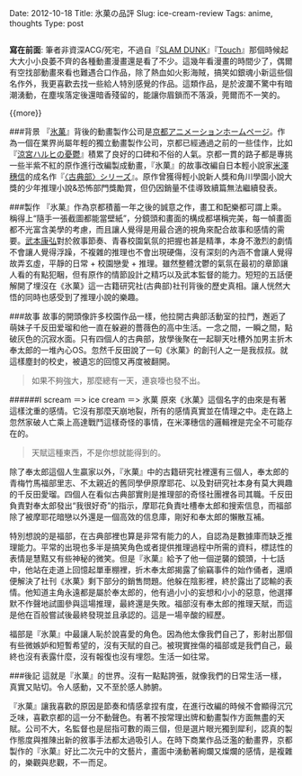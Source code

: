 Date: 2012-10-18 
Title: 氷菓の品評
Slug: ice-cream-review
Tags: anime, thoughts
Type: post

![<Alt>](<http://cdn.mckaywei.com/post-img/ice.jpg>"氷菓")

**寫在前面**: 筆者非資深ACG/死宅，不過自『[SLAM DUNK](http://ja.wikipedia.org/wiki/SLAM_DUNK)』『[Touch](http://zh.wikipedia.org/wiki/%E6%A3%92%E7%90%83%E8%8B%B1%E8%B1%AA)』那個時候起大大小小良萎不齊的各種動畫漫畫還是看了不少。這幾年看漫畫的時間少了，偶爾有空找部動畫來看也難遇合口作品，除了熱血如火影海賊，搞笑如銀魂小新這些個名作外，我更喜歡去找一些給人特別感覺的作品。這類作品，是於波瀾不驚中有暗潮湧動，在塵埃落定後還暗香殘留的，能讓你眉鎖而不落淚，莞爾而不一笑的。

{{more}}

###背景
『[氷菓](http://www.kyotoanimation.co.jp/kotenbu/)』背後的動畫製作公司是[京都アニメーションホームページ](http://www.kyotoanimation.co.jp/)。作為一個在業界尚屬年輕的獨立動畫製作公司，京都已經通過之前的一些佳作，比如『[涼宮ハルヒの憂鬱](http://www.kyotoanimation.co.jp/haruhi/)』積累了良好的口碑和不俗的人氣。京都一貫的路子都是專挑一些半紫不紅的原作進行改編製成動畫，『氷菓』的故事改編自日本輕小說家[米澤穗信](http://zh.wikipedia.org/wiki/%E7%B1%B3%E6%BE%A4%E7%A9%97%E4%BF%A1)的成名作『[〈古典部〉シリーズ](http://ja.wikipedia.org/wiki/%E3%80%88%E5%8F%A4%E5%85%B8%E9%83%A8%E3%80%89%E3%82%B7%E3%83%AA%E3%83%BC%E3%82%BA)』。原作曾獲得輕小說新人獎和角川學園小說大獎的少年推理小說&恐怖部門獎勵賞，但仍因銷量不佳導致續篇無法繼續發表。

###製作
『氷菓』作為京都積蓄一年之後的誠意之作，畫工和配樂都可謂上乘。稱得上“隨手一張截圖都能當壁紙”，分鏡頭和畫面的構成都堪稱完美，每一幀畫面都不光富含美學的考慮，而且讓人覺得是用最合適的視角來配合故事和感情的需要。[武本康弘](http://zh.wikipedia.org/wiki/%E6%AD%A6%E6%9C%AC%E5%BA%B7%E5%BC%98)對於敘事節奏、青春校園氣氛的把握也甚是精準，本身不激烈的劇情不會讓人覺得浮躁，不複雜的推理也不會出現硬傷，沒有深刻的內涵不會讓人覺得故弄玄虛，平靜的日常 + 校園戀愛 + 推理。雖然整體沈鬱的氣氛在最初的章節讓人看的有點犯睏，但有原作的情節設計之精巧以及武本監督的能力。短短的五話便解開了埋沒在《氷菓》這一古籍研究社(古典部)社刊背後的歷史真相。讓人恍然大悟的同時也感受到了推理小說的樂趣。

###故事
故事的開頭像許多校園作品一樣，他拉開古典部活動室的拉門，邂逅了萌妹子千反田爱瑠和他一直在躲避的薔薇色的高中生活。一念之間，一瞬之間，點破灰色的沉寂水面。只有四個人的古典部，放學後聚在一起聊天吐槽外加男主折木奉太郎的一堆內心OS。忽然千反田說了一句《氷菓》的創刊人之一是我叔叔。就這樣塵封的校史，被遺忘的回憶又再度被翻開。

>如果不夠強大，那麼總有一天，連哀嚎也發不出。

######I scream ＝> ice cream ＝> 氷菓
原來《氷菓》這個名字的由來是有著這樣沈重的感情。它沒有那麼天崩地裂，所有的感情真實並在情理之中。走在路上忽然家破人亡乘上高達戰鬥這樣奇怪的事情，在米澤穗信的邏輯裡是完全不可能存在的。

>天賦這種東西，不是你想就能得到的。

除了奉太郎這個人生贏家以外，『氷菓』中的古籍研究社裡還有三個人，奉太郎的青梅竹馬福部里志、不太親近的舊同學伊原摩耶花、以及對研究社本身有莫大興趣的千反田愛瑠。四個人在看似古典部實則是推理部的奇怪社團裡各司其職。千反田負責對奉太郎發出“我很好奇”的指示，摩耶花負責吐槽奉太郎和搜索信息，而福部除了被摩耶花暗戀以外還是一個高效的信息庫，剛好和奉太郎的懶散互補。

特別想說的是福部，在古典部裡也算是非常有能力的人，自認為是數據庫而缺乏推理能力。平常的出現也多半是搞笑角色或者提供推理過程中所需的資料，標誌性的表情是慧黠又有些神秘的微笑。但是『氷菓』給予了他一個逆襲的鏡頭，十七話中，他站在走道上回憶起單車棚裡，折木奉太郎揭露了偷竊事件的始作俑者，還順便解決了社刊《氷菓》剩下部分的銷售問題。他躲在陰影裡，終於露出了認輸的表情。他知道主角永遠都是屬於奉太郎的，他有過小小的妄想和小小的惡意，他選擇默不作聲地試圖參與這場推理，最終還是失敗。福部沒有奉太郎的推理天賦，而這是他在百般嘗試後最終發現並且承認的。這是一場辛酸的經歷。

福部是『氷菓』中最讓人恥於說喜愛的角色。因為他太像我們自己了，影射出那個有些微嫉妒和短暫希望的，沒有天賦的自己。被現實挫傷的福部或是我們自己，最終也沒有表露什麼，沒有報復也沒有埋怨。生活一如往常。

###後記
這就是『氷菓』的世界。沒有一點點誇張，就像我們的日常生活一樣，真實又貼切。令人感動，又不至於感人肺腑。

『氷菓』讓我喜歡的原因是節奏和情感拿捏有度，在進行改編的時候不會顯得沉冗乏味，喜歡京都的這一分不動聲色。有著不按常理出牌和動畫製作方面無盡的天賦。公司不大，名監督也是屈指可數的兩三個，但是選片眼光獨到犀利，認真的製作態度與推陳出新的敘事手法都太過吸引人。在時下商業作品泛濫的動畫界，京都製作的『氷菓』好比二次元中的文藝片，畫面中湧動著絢爛又燦爛的感情，是複雜的，樂觀與悲觀，不一而足。
